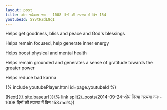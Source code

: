 ```yaml
---
layout: post
title: ओम नर्थकाय नमः - 1008 दिनों की तपस्या में दिन 154
youtubeId: SYvtHZdL8qI
---
```

 
 
Helps get goodness, bliss and peace and God's blessings
 
Helps remain focused, help generate inner energy 
 
Helps boost physical and mental health 
 
Helps remain grounded and generates a sense of gratitude towards the greater power 
 
Helps reduce bad karma
 
 
 
 


{% include youtubePlayer.html id=page.youtubeId %}
 
[Next]({{ site.baseurl }}{% link  split2/_posts/2014-09-24-ओम नित्या नरथया नमः - 1008 दिनों की तपस्या में दिन 153.md%})
 
